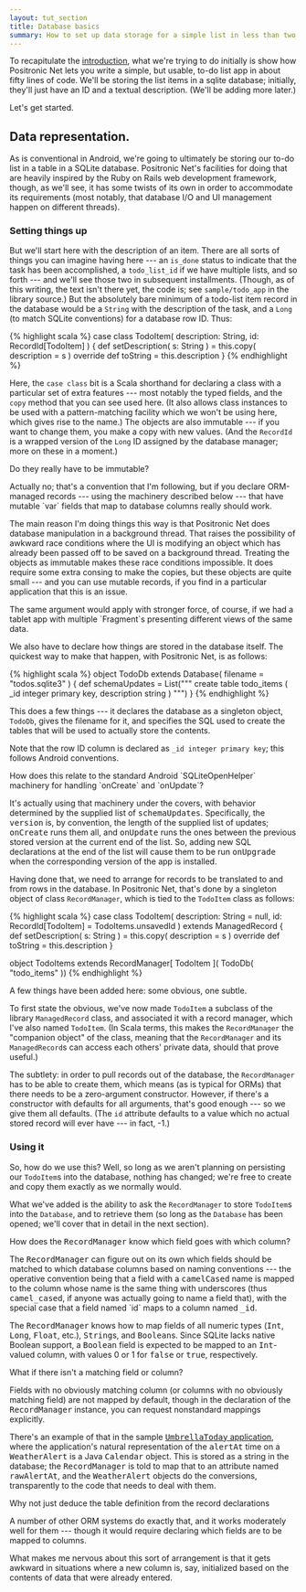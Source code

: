 ```yaml
---
layout: tut_section
title: Database basics
summary: How to set up data storage for a simple list in less than two dozen lines of code
---
```


To recapitulate the [introduction](/tutorial.html), what we're trying
to do initially is show how Positronic Net lets you write a simple,
but usable, to-do list app in about fifty lines of code.  We'll be
storing the list items in a sqlite database; initially, they'll just
have an ID and a textual description.  (We'll be adding more later.)

Let's get started.

## Data representation.

As is conventional in Android, we're going to ultimately be storing
our to-do list in a table in a SQLite database.  Positronic Net's
facilities for doing that are heavily inspired by the Ruby on Rails
web development framework, though, as we'll see, it has some twists
of its own in order to accommodate its requirements (most notably,
that database I/O and UI management happen on different threads).

### Setting things up

But we'll start here with the description of an item.  There are all
sorts of things you can imagine having here --- an `is_done` status to
indicate that the task has been accomplished, a `todo_list_id` if we
have multiple lists, and so forth --- and we'll see those two in
subsequent installments.  (Though, as of this writing, the text isn't
there yet, the code is; see `sample/todo_app` in the library source.)
But the absolutely bare minimum of a todo-list item record in the
database would be a `String` with the description of the task, and a
`Long` (to match SQLite conventions) for a database row ID.  Thus:

{% highlight scala %}
case class TodoItem( description: String, id: RecordId[TodoItem] )
{
  def setDescription( s: String ) = this.copy( description = s )
  override def toString = this.description
}
{% endhighlight %}

Here, the `case class` bit is a Scala shorthand for declaring a class
with a particular set of extra features --- most notably the typed
fields, and the `copy` method that you can see used here.  (It also
allows class instances to be used with a pattern-matching facility
which we won't be using here, which gives rise to the name.)   The
objects are also immutable --- if you want to change them, you make a
copy with new values.  (And the `RecordId` is a wrapped version of the
`Long` ID assigned by the database manager; more on these in a moment.)

<div class="qanote">
 <a class="question">Do they really have to be immutable?</a>
 <div class="answer">

   <p>Actually no; that's a convention that I'm following, but if
   you declare ORM-managed records --- using the machinery described
   below --- that have mutable `var` fields that map to database
   columns really should work.</p>

   <p>The main reason I'm doing things this way is that Positronic Net
   does database manipulation in a background thread.  That raises
   the possibility of awkward race conditions where the UI is modifying
   an object which has already been passed off to be saved on a background
   thread.  Treating the objects as immutable makes these race conditions
   impossible.  It does require some extra consing to make the copies,
   but these objects are quite small --- and you can use mutable records,
   if you find in a particular application that this is an issue.</p>

   <p>The same argument would apply with stronger force, of course, if we
   had a tablet app with multiple `Fragment`s presenting different views
   of the same data.</p>

 </div>
</div>

We also have to declare how things are stored in the database itself.
The quickest way to make that happen, with Positronic Net, is as follows:

{% highlight scala %}
object TodoDb extends Database( filename = "todos.sqlite3" ) 
{
  def schemaUpdates =
    List(""" create table todo_items (
               _id integer primary key,
               description string
             )
         """)
}
{% endhighlight %}

This does a few things --- it declares the database as a singleton
object, `TodoDb`, gives the filename for it, and specifies the SQL
used to create the tables that will be used to actually store the
contents.  

Note that the row ID column is declared as `_id integer primary key`;
this follows Android conventions.

<div class="qanote">
 <a class="question">How does this relate to the standard Android
   `SQLiteOpenHelper` machinery for handling `onCreate` and `onUpdate`?</a>
 <div class="answer">

  <p>It's actually using that machinery under the covers, with
  behavior determined by the supplied list of <tt>schemaUpdates</tt>.
  Specifically, the <tt>version</tt> is, by convention, the length
  of the supplied list of updates; <tt>onCreate</tt> runs them all,
  and <tt>onUpdate</tt> runs the ones between the previous stored
  version at the current end of the list.  So, adding new
  SQL declarations at the end of the list will cause them to
  be run <tt>onUpgrade</tt> when the corresponding version of the app
  is installed.</p>

 </div>
</div>

Having done that, we need to arrange for records to be translated to
and from rows in the database.  In Positronic Net, that's done by a
singleton object of class `RecordManager`, which is tied to the
`TodoItem` class as follows:

{% highlight scala %}
case class TodoItem( description: String = null, 
                     id: RecordId[TodoItem] = TodoItems.unsavedId
                   )
  extends ManagedRecord
{
  def setDescription( s: String ) = this.copy( description = s )
  override def toString = this.description
}

object TodoItems extends RecordManager[ TodoItem ]( TodoDb( "todo_items" ))
{% endhighlight %}

A few things have been added here:  some obvious, one subtle.

To first state the obvious, we've now made `TodoItem` a subclass of
the library `ManagedRecord` class, and associated it with a
record manager, which I've also named `TodoItem`.  (In Scala terms,
this makes the `RecordManager` the "companion object" of the class,
meaning that the `RecordManager` and its `ManagedRecord`s can
access each others' private data, should that prove useful.)

The subtlety:  in order to pull records out of the database,
the `RecordManager` has to be able to create them, which means (as
is typical for ORMs) that there needs to be a zero-argument
constructor.  However, if there's a constructor with defaults for
all arguments, that's good enough --- so we give them all defaults.
(The `id` attribute defaults to a value which no actual stored 
record will ever have --- in fact, -1.)

### Using it

So, how do we use this?  Well, so long as we aren't planning on
persisting our `TodoItem`s into the database, nothing has changed;
we're free to create and copy them exactly as we normally would.

What we've added is the ability to ask the `RecordManager` to store
`TodoItem`s into the `Database`, and to retrieve them (so long as the
`Database` has been opened; we'll cover that in detail in the next
section).  

<div class="qanote">
  <a class="question">How does the <tt>RecordManager</tt> know which
                      field goes with which column?</a>
  <div class="answer">
   <p>
    The <tt>RecordManager</tt> can figure out on its own which fields should be
    matched to which database columns based on naming conventions --- the
    operative convention being that a field with a <tt>camelCased</tt> name is
    mapped to the column whose name is the same thing with underscores
    (thus <tt>camel_cased</tt>, if anyone was actually going to name a field
    that), with the special case that a field named `id` maps to a
    column named <tt>_id</tt>.
   </p>

   <p>
    The <tt>RecordManager</tt> knows how to map fields of all numeric types
    (<tt>Int</tt>, <tt>Long</tt>, <tt>Float</tt>, etc.), <tt>String</tt>s, and <tt>Boolean</tt>s.  Since
    SQLite lacks native Boolean support, a <tt>Boolean</tt> field is expected
    to be mapped to an <tt>Int</tt>-valued column, with values 0 or 1 for 
    <tt>false</tt> or <tt>true</tt>, respectively.
   </p>
  </div>
</div>

<div class="qanote">
  <a class="question">What if there isn't a matching field or column?</a>
  <div class="answer">

   <p>Fields with no obviously matching column (or columns with no obviously
   matching field) are not mapped by default, though in the declaration of
   the <tt>RecordManager</tt> instance, you can request nonstandard mappings
   explicitly.</p>
   
   <p>There's an example of that in the sample
   <a href="https://github.com/rst/UmbrellaToday"><tt>UmbrellaToday</tt>
   application</a>, where the application's natural representation of the
   <tt>alertAt</tt> time on a <tt>WeatherAlert</tt> is a Java
   <tt>Calendar</tt> object.  This is stored as a string in the
   database; the <tt>RecordManager</tt> is told to map that to an
   attribute named <tt>rawAlertAt</tt>, and the <tt>WeatherAlert</tt>
   objects do the conversions, transparently to the code that needs to
   deal with them.</p>
   
  </div> 
</div>
   
<div class="qanote">
 <a class="question">Why not just deduce the table definition from the record
                     declarations</a>
 <div class="answer">

   <p>A number of other ORM systems do exactly that, and it works
   moderately well for them --- though it would require declaring
   which fields are to be mapped to columns.</p>
   
   <p>What makes me nervous about this sort of arrangement is that it
   gets awkward in situations where a new column is, say, initialized
   based on the contents of data that were already entered.</p>

 </div>
</div>


